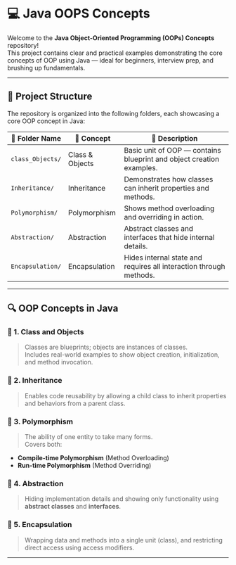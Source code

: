 # 💻 Java OOPS Concepts

Welcome to the **Java Object-Oriented Programming (OOPs) Concepts** repository!  
This project contains clear and practical examples demonstrating the core concepts of OOP using Java — ideal for beginners, interview prep, and brushing up fundamentals.

---

## 📁 Project Structure

The repository is organized into the following folders, each showcasing a core OOP concept in Java:

| 📂 Folder Name           | 🧠 Concept           | 📄 Description |
|--------------------------|----------------------|----------------|
| `class_Objects/`     | Class & Objects       | Basic unit of OOP — contains blueprint and object creation examples. |
| `Inheritance/`           | Inheritance           | Demonstrates how classes can inherit properties and methods. |
| `Polymorphism/`          | Polymorphism          | Shows method overloading and overriding in action. |
| `Abstraction/`           | Abstraction           | Abstract classes and interfaces that hide internal details. |
| `Encapsulation/`         | Encapsulation         | Hides internal state and requires all interaction through methods. |

---

## 🔍 OOP Concepts in Java

### 🔸 1. Class and Objects
> Classes are blueprints; objects are instances of classes.  
Includes real-world examples to show object creation, initialization, and method invocation.

### 🔸 2. Inheritance
> Enables code reusability by allowing a child class to inherit properties and behaviors from a parent class.

### 🔸 3. Polymorphism
> The ability of one entity to take many forms.  
Covers both:
- **Compile-time Polymorphism** (Method Overloading)
- **Run-time Polymorphism** (Method Overriding)

### 🔸 4. Abstraction
> Hiding implementation details and showing only functionality using **abstract classes** and **interfaces**.

### 🔸 5. Encapsulation
> Wrapping data and methods into a single unit (class), and restricting direct access using access modifiers.

---
